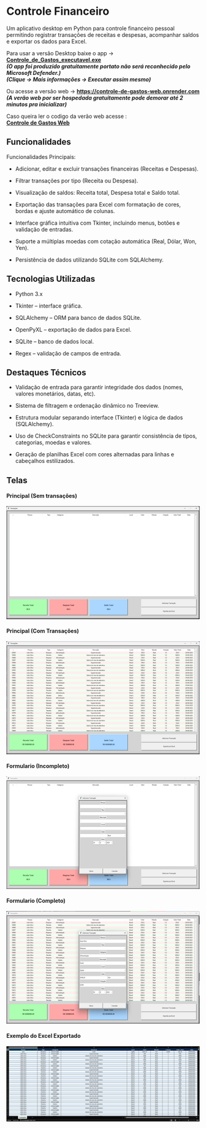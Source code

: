 # Controle Financeiro

Um aplicativo desktop em Python para controle financeiro pessoal permitindo registrar transações de receitas e despesas, acompanhar saldos e exportar os dados para Excel.

Para usar a versão Desktop baixe o app  → 
 **[Controle_de_Gastos_executavel.exe](https://github.com/Viniks07/Controle-de-Gastos-App/raw/refs/heads/main/Controle_de_Gastos_executavel.exe)**  
 ***(O app foi produzido gratuitamente portato não será reconhecido pelo Microsoft Defender.)  
(Clique →  Mais informações → Executar assim mesmo)***

Ou acesse a versão web  →
**https://controle-de-gastos-web.onrender.com**  
***(A verão web por ser hospedada gratuitamente pode demorar até 2 minutos pra inicializar)***

Caso queira ler o codigo da verão web acesse :  
**[Controle de Gastos Web](https://github.com/Viniks07/Controle-de-Gastos_web)**

## Funcionalidades

Funcionalidades Principais:

- Adicionar, editar e excluir transações financeiras (Receitas e Despesas).

- Filtrar transações por tipo (Receita ou Despesa).

- Visualização de saldos: Receita total, Despesa total e Saldo total.

- Exportação das transações para Excel com formatação de cores, bordas e ajuste automático de colunas.

- Interface gráfica intuitiva com Tkinter, incluindo menus, botões e validação de entradas.

- Suporte a múltiplas moedas com cotação automática (Real, Dólar, Won, Yen).

- Persistência de dados utilizando SQLite com SQLAlchemy.

## Tecnologias Utilizadas

- Python 3.x

- Tkinter – interface gráfica.

- SQLAlchemy – ORM para banco de dados SQLite.

- OpenPyXL – exportação de dados para Excel.

- SQLite – banco de dados local.

- Regex – validação de campos de entrada.

## Destaques Técnicos

- Validação de entrada para garantir integridade dos dados (nomes, valores monetários, datas, etc).

- Sistema de filtragem e ordenação dinâmico no Treeview.

- Estrutura modular separando interface (Tkinter) e lógica de dados (SQLAlchemy).

- Uso de CheckConstraints no SQLite para garantir consistência de tipos, categorias, moedas e valores.

- Geração de planilhas Excel com cores alternadas para linhas e cabeçalhos estilizados.

## Telas
#### Principal (Sem transações)
![Janela Principal Sen Transacoes](media/main_window.png)

#### Principal (Com Transações)
![Janela Principal Com Transacoes](media/main_window_transactions.png)

#### Formulario (Incompleto)
![Janela Formulario Incompleto](media/form_window.png)

#### Formulario (Completo)
![Janela Formulario Completo](media/form_window_complete.png)

#### Exemplo do Excel Exportado
![Excel Exemplo](media/Excel_Exemplo.png)